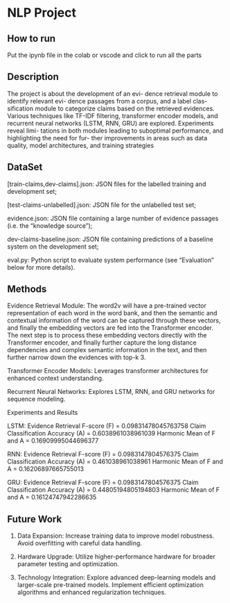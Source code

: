
# NLP Project 

## How to run

Put the ipynb file in the colab or vscode and click to run all the parts

## Description 

The project is about the development of an evi-
dence retrieval module to identify relevant evi-
dence passages from a corpus, and a label clas-
sification module to categorize claims based on
the retrieved evidences. Various techniques like
TF-IDF filtering, transformer encoder models,
and recurrent neural networks (LSTM, RNN,
GRU) are explored. Experiments reveal limi-
tations in both modules leading to suboptimal
performance, and highlighting the need for fur-
ther improvements in areas such as data quality,
model architectures, and training strategies

## DataSet

[train-claims,dev-claims].json: JSON files for the labelled training and development set;

[test-claims-unlabelled].json: JSON file for the unlabelled test set;

evidence.json: JSON file containing a large number of evidence passages (i.e. the “knowledge source”);

dev-claims-baseline.json: JSON file containing predictions of a baseline system on the development set;

eval.py: Python script to evaluate system performance (see “Evaluation” below for more details).



## Methods
Evidence Retrieval Module:
The word2v will have a pre-trained vector representation of each word in the word bank, and then the semantic and contextual information of the word can be captured through these vectors, and finally the embedding vectors are fed into the Transformer encoder. The next step is to process these embedding vectors directly with the Transformer encoder, and finally further capture the long distance dependencies and complex semantic information in the text, and then further narrow down the evidences with top-k 3.

Transformer Encoder Models: Leverages transformer architectures for enhanced context understanding.

Recurrent Neural Networks: Explores LSTM, RNN, and GRU networks for sequence modeling.


Experiments and Results

LSTM:
Evidence Retrieval F-score (F) = 0.09831478045763758 Claim Classification Accuracy (A) = 0.6038961038961039 Harmonic Mean of F and A = 0.16909995044696377

RNN:
Evidence Retrieval F-score (F) = 0.0983147804576375 Claim Classification Accuracy (A) = 0.461038961038961 Harmonic Mean of F and A = 0.16206897665755013

GRU:
Evidence Retrieval F-score (F) = 0.0983147804576375 Claim Classification Accuracy (A) = 0.44805194805194803 Harmonic Mean of F and A = 0.16124747942286635


## Future Work

1. Data Expansion: Increase training data to improve model robustness. Avoid overfitting with careful data handling.

2. Hardware Upgrade: Utilize higher-performance hardware for broader parameter testing and optimization.
3. Technology Integration: Explore advanced deep-learning models and larger-scale pre-trained models. Implement efficient optimization algorithms and enhanced regularization techniques.


